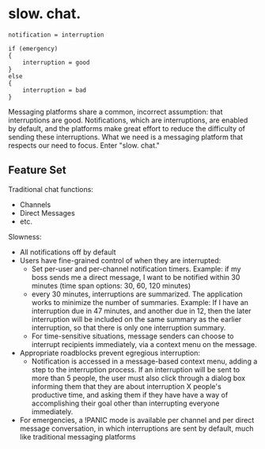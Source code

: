 # slow. chat.

```
notification = interruption

if (emergency)
{
	interruption = good
}
else
{
	interruption = bad
}
```

Messaging platforms share a common, incorrect assumption:  that interruptions are good.  Notifications, which are interruptions, are enabled by default, and the platforms make great effort to reduce the difficulty of sending these interruptions.  What we need is a messaging platform that respects our need to focus.  Enter "slow. chat."

## Feature Set

Traditional chat functions: 
- Channels 
- Direct Messages 
- etc. 

Slowness:
- All notifications off by default
- Users have fine-grained control of when they are interrupted:
	- Set per-user and per-channel notification timers.  Example:  if my boss sends me a direct message, I want to be notified within 30 minutes (time span options: 30, 60, 120 minutes)
	- every 30 minutes, interruptions are summarized.  The application works to minimize the number of summaries.  Example:  If I have an interruption due in 47 minutes, and another due in 12, then the later interruption will be included on the same summary as the earlier interruption, so that there is only one interruption summary.  
	- For time-sensitive situations, message senders can choose to interrupt recipients immediately, via a context menu on the message.  
- Appropriate roadblocks prevent egregious interruption:
	- Notification is accessed in a message-based context menu, adding a step to the interruption process.  If an interruption will be sent to more than 5 people, the user must also click through a dialog box informing them that they are about interruption X people's productive time, and asking them if they have have a way of accomplishing their goal other than interrupting everyone immediately.  
- For emergencies, a !PANIC mode is available per channel and per direct message conversation, in which interruptions are sent by default, much like traditional messaging platforms 
